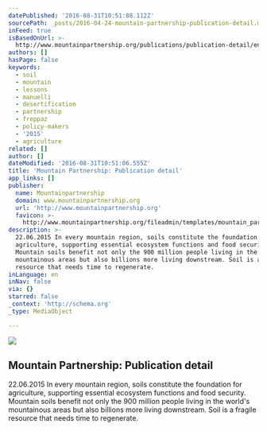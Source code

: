 ```yaml
---
datePublished: '2016-08-31T10:51:08.112Z'
sourcePath: _posts/2016-04-24-mountain-partnership-publication-detail.md
inFeed: true
isBasedOnUrl: >-
  http://www.mountainpartnership.org/publications/publication-detail/en/c/295222/
authors: []
hasPage: false
keywords:
  - soil
  - mountain
  - lessons
  - manuelli
  - desertification
  - partnership
  - freppaz
  - policy-makers
  - '2015'
  - agriculture
related: []
author: []
dateModified: '2016-08-31T10:51:06.555Z'
title: 'Mountain Partnership: Publication detail'
app_links: []
publisher:
  name: Mountainpartnership
  domain: www.mountainpartnership.org
  url: 'http://www.mountainpartnership.org'
  favicon: >-
    http://www.mountainpartnership.org/fileadmin/templates/mountain_partnership/images/mp_icon.ico
description: >-
  22.06.2015 In every mountain region, soils constitute the foundation for
  agriculture, supporting essential ecosystem functions and food security.
  Mountain soils benefit not only the 900 million people living in the world's
  mountainous areas but also billions more living downstream. Soil is a fragile
  resource that needs time to regenerate.
inLanguage: en
inNav: false
via: {}
starred: false
_context: 'http://schema.org'
_type: MediaObject

---
```

<article style=""><img src="https://s3-us-west-2.amazonaws.com/the-grid-img/p/3ac16648baca2120e79f7e8c8c185cdf280df900.jpg" /><h1>Mountain Partnership: Publication detail</h1><p>22.06.2015 In every mountain region, soils constitute the foundation for agriculture, supporting essential ecosystem functions and food security. Mountain soils benefit not only the 900 million people living in the world's mountainous areas but also billions more living downstream. Soil is a fragile resource that needs time to regenerate.</p></article>